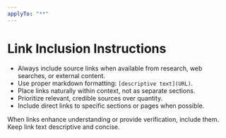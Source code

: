 ```yaml
---
applyTo: "**"
---
```

# Link Inclusion Instructions

- Always include source links when available from research, web searches, or external content.
- Use proper markdown formatting: `[descriptive text](URL)`.
- Place links naturally within context, not as separate sections.
- Prioritize relevant, credible sources over quantity.
- Include direct links to specific sections or pages when possible.

When links enhance understanding or provide verification, include them. Keep link text descriptive and concise.
